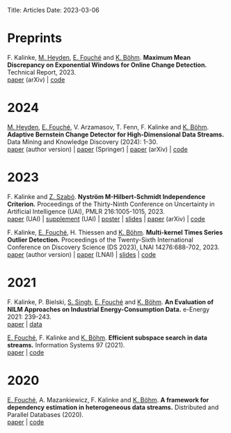 Title: Articles
Date: 2023-03-06

# Preprints

F. Kalinke, [M. Heyden](https://scholar.google.com/citations?user=VJeY0WcAAAAJ), [E. Fouché](https://edouardfouche.com/) and [K. Böhm](https://scholar.google.com/citations?user=RzCtTjYAAAAJ). __Maximum Mean Discrepancy on Exponential Windows for Online Change Detection.__ Technical Report, 2023. </br>
[paper](https://arxiv.org/abs/2205.12706) (arXiv) | [code](https://github.com/FlopsKa/mmdew-change-detector)

# 2024 

[M. Heyden](https://scholar.google.com/citations?user=VJeY0WcAAAAJ), [E. Fouché](https://edouardfouche.com/), V. Arzamasov, T. Fenn, F. Kalinke and [K. Böhm](https://scholar.google.com/citations?user=RzCtTjYAAAAJ). __Adaptive Bernstein Change Detector for High-Dimensional Data Streams.__ Data Mining and Knowledge Discovery (2024): 1-30. </br>
[paper](publications/heyden24-article.pdf) (author version) | [paper](https://doi.org/10.1007/s10618-023-00999-5) (Springer) | [paper](https://arxiv.org/abs/2306.12974) (arXiv) | [code](https://github.com/heymarco/AdaptiveBernsteinChangeDetector)


# 2023

F. Kalinke and [Z. Szabó](https://zoltansz.github.io/). __Nyström M-Hilbert-Schmidt Independence Criterion.__ Proceedings of the Thirty-Ninth Conference on Uncertainty in Artificial Intelligence (UAI), PMLR 216:1005-1015, 2023.  </br>
[paper](https://proceedings.mlr.press/v216/kalinke23a/kalinke23a.pdf) (UAI) | [supplement](https://proceedings.mlr.press/v216/kalinke23a/kalinke23a-supp.pdf) (UAI) | [poster](publications/kalinke23-poster.pdf) |  [slides](publications/kalinke23-spotlight.pdf) |  [paper](https://arxiv.org/abs/2302.09930) (arXiv) | [code](https://github.com/FlopsKa/nystroem-mhsic)

F. Kalinke, [E. Fouché](https://edouardfouche.com/), H. Thiessen and [K. Böhm](https://scholar.google.com/citations?user=RzCtTjYAAAAJ). __Multi-kernel Times Series Outlier Detection.__ Proceedings of the Twenty-Sixth International Conference on Discovery Science (DS 2023), LNAI 14276:688-702, 2023.<br/>
[paper](publications/kalinke23b-article.pdf) (author version) | [paper](https://doi.org/10.1007/978-3-031-45275-8_46) (LNAI) | [slides](publications/kalinke23b-slides.pdf) | [code](https://github.com/FlopsKa/mk-tsod/)


# 2021

F. Kalinke, P. Bielski, [S. Singh](https://scholar.google.com/citations?user=AUW65_oAAAAJ), [E. Fouché](https://edouardfouche.com/) and [K. Böhm](https://scholar.google.com/citations?user=RzCtTjYAAAAJ). __An Evaluation of NILM Approaches on Industrial Energy-Consumption Data.__ e-Energy 2021: 239-243.</br>
[paper](https://doi.org/10.1145/3447555.3464863) | [data](https://github.com/nilmtk/nilmtk/tree/master/nilmtk/dataset_converters/hipe)

[E. Fouché](https://edouardfouche.com/), F. Kalinke and [K. Böhm](https://scholar.google.com/citations?user=RzCtTjYAAAAJ). __Efficient subspace search in data streams.__ Information Systems 97 (2021).</br> [paper](https://doi.org/10.1016/j.is.2020.101705) | [code](https://github.com/edouardfouche/SGMRD)

# 2020

[E. Fouché](https://edouardfouche.com/), A. Mazankiewicz, F. Kalinke and [K. Böhm](https://scholar.google.com/citations?user=RzCtTjYAAAAJ). __A framework for dependency estimation in heterogeneous data streams.__ Distributed and Parallel Databases (2020).</br> [paper](https://link.springer.com/article/10.1007%2Fs10619-020-07295-x) | [code](https://github.com/edouardfouche/MCDE-extended)


